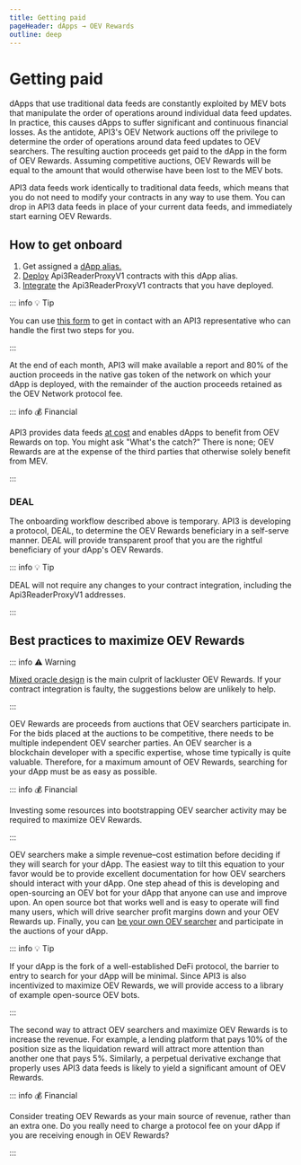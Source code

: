 ```yaml
---
title: Getting paid
pageHeader: dApps → OEV Rewards
outline: deep
---
```


<PageHeader/>

# Getting paid

dApps that use traditional data feeds are constantly exploited by MEV bots that manipulate the order of operations around individual data feed updates.
In practice, this causes dApps to suffer significant and continuous financial losses.
As the antidote, API3's OEV Network auctions off the privilege to determine the order of operations around data feed updates to OEV searchers.
The resulting auction proceeds get paid to the dApp in the form of OEV Rewards.
Assuming competitive auctions, OEV Rewards will be equal to the amount that would otherwise have been lost to the MEV bots.

API3 data feeds work identically to traditional data feeds, which means that you do not need to modify your contracts in any way to use them.
You can drop in API3 data feeds in place of your current data feeds, and immediately start earning OEV Rewards.

## How to get onboard

1. Get assigned a [dApp alias.](/dapps/oev-rewards/dapp-alias)
2. [Deploy](/dapps/integration/api3readerproxyv1-deployment) Api3ReaderProxyV1 contracts with this dApp alias.
3. [Integrate](/dapps/integration/contract-integration) the Api3ReaderProxyV1 contracts that you have deployed.

::: info 💡 Tip

You can use [this form](https://api3dao.typeform.com/to/FHhFIL41) to get in contact with an API3 representative who can handle the first two steps for you.

:::

At the end of each month, API3 will make available a report and 80% of the auction proceeds in the native gas token of the network on which your dApp is deployed, with the remainder of the auction proceeds retained as the OEV Network protocol fee.

::: info 💰 Financial

API3 provides data feeds [at cost](/dapps/integration/index#pricing) and enables dApps to benefit from OEV Rewards on top.
You might ask "What's the catch?"
There is none; OEV Rewards are at the expense of the third parties that otherwise solely benefit from MEV.

:::

### DEAL

The onboarding workflow described above is temporary.
API3 is developing a protocol, DEAL, to determine the OEV Rewards beneficiary in a self-serve manner.
DEAL will provide transparent proof that you are the rightful beneficiary of your dApp's OEV Rewards.

::: info 💡 Tip

DEAL will not require any changes to your contract integration, including the Api3ReaderProxyV1 addresses.

:::

## Best practices to maximize OEV Rewards

::: info ⚠️ Warning

[Mixed oracle design](/dapps/integration/contract-integration#mixed-oracle-design) is the main culprit of lackluster OEV Rewards.
If your contract integration is faulty, the suggestions below are unlikely to help.

:::

OEV Rewards are proceeds from auctions that OEV searchers participate in.
For the bids placed at the auctions to be competitive, there needs to be multiple independent OEV searcher parties.
An OEV searcher is a blockchain developer with a specific expertise, whose time typically is quite valuable.
Therefore, for a maximum amount of OEV Rewards, searching for your dApp must be as easy as possible.

::: info 💰 Financial

Investing some resources into bootstrapping OEV searcher activity may be required to maximize OEV Rewards.

:::

OEV searchers make a simple revenue–cost estimation before deciding if they will search for your dApp.
The easiest way to tilt this equation to your favor would be to provide excellent documentation for how OEV searchers should interact with your dApp.
One step ahead of this is developing and open-sourcing an OEV bot for your dApp that anyone can use and improve upon.
An open source bot that works well and is easy to operate will find many users, which will drive searcher profit margins down and your OEV Rewards up.
Finally, you can [be your own OEV searcher](/oev-searchers/) and participate in the auctions of your dApp.

::: info 💡 Tip

If your dApp is the fork of a well-established DeFi protocol, the barrier to entry to search for your dApp will be minimal.
Since API3 is also incentivized to maximize OEV Rewards, we will provide access to a library of example open-source OEV bots.

:::

The second way to attract OEV searchers and maximize OEV Rewards is to increase the revenue.
For example, a lending platform that pays 10% of the position size as the liquidation reward will attract more attention than another one that pays 5%.
Similarly, a perpetual derivative exchange that properly uses API3 data feeds is likely to yield a significant amount of OEV Rewards.

::: info 💰 Financial

Consider treating OEV Rewards as your main source of revenue, rather than an extra one.
Do you really need to charge a protocol fee on your dApp if you are receiving enough in OEV Rewards?

:::
